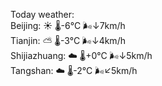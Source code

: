 Today weather:  
Beijing: ☀️ 🌡️-6°C 🌬️↓7km/h  
Tianjin: ⛅️  🌡️-3°C 🌬️↓4km/h  
Shijiazhuang: ☁️ 🌡️+0°C 🌬️↓5km/h  
Tangshan: ☁️ 🌡️-2°C 🌬️↙5km/h  
